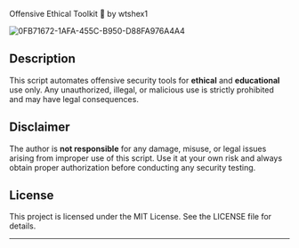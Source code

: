 Offensive Ethical Toolkit 🐾 by wtshex1

![0FB71672-1AFA-455C-B950-D88FA976A4A4](https://github.com/user-attachments/assets/18637584-33e8-4461-a9dc-d761ccf3dfd6)



## Description
This script automates offensive security tools for **ethical** and **educational** use only. Any unauthorized, illegal, or malicious use is strictly prohibited and may have legal consequences.

## Disclaimer
The author is **not responsible** for any damage, misuse, or legal issues arising from improper use of this script. Use it at your own risk and always obtain proper authorization before conducting any security testing.

## License
This project is licensed under the MIT License. See the LICENSE file for details.

---
